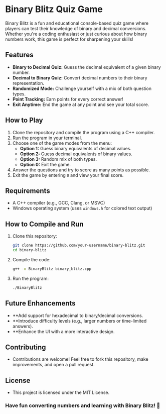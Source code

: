 # Binary Blitz Quiz Game

Binary Blitz is a fun and educational console-based quiz game where players can test their knowledge of binary and decimal conversions. Whether you're a coding enthusiast or just curious about how binary numbers work, this game is perfect for sharpening your skills!

## Features

- **Binary to Decimal Quiz:** Guess the decimal equivalent of a given binary number.
- **Decimal to Binary Quiz:** Convert decimal numbers to their binary representation.
- **Randomized Mode:** Challenge yourself with a mix of both question types.
- **Point Tracking:** Earn points for every correct answer!
- **Exit Anytime:** End the game at any point and see your total score.

## How to Play

1. Clone the repository and compile the program using a C++ compiler.
2. Run the program in your terminal.
3. Choose one of the game modes from the menu:
   - **Option 1:** Guess binary equivalents of decimal values.
   - **Option 2:** Guess decimal equivalents of binary values.
   - **Option 3:** Random mix of both types.
   - **Option 0:** Exit the game.
4. Answer the questions and try to score as many points as possible.
5. Exit the game by entering `0` and view your final score.

## Requirements

- A C++ compiler (e.g., GCC, Clang, or MSVC)
- Windows operating system (uses `windows.h` for colored text output)

## How to Compile and Run

1. Clone this repository:
   ```bash
   git clone https://github.com/your-username/binary-blitz.git
   cd binary-blitz

2. Compile the code:
   ```bash
   g++ -o BinaryBlitz binary_blitz.cpp

3. Run the program:
   ```bash
   ./BinaryBlitz

## Future Enhancements

- **Add support for hexadecimal to binary/decimal conversions.
- **Introduce difficulty levels (e.g., larger numbers or time-limited answers).
- **Enhance the UI with a more interactive design.

## Contributing

- Contributions are welcome! Feel free to fork this repository, make improvements, and open a pull request.


## License

- This project is licensed under the MIT License.


### Have fun converting numbers and learning with Binary Blitz! 🎉
